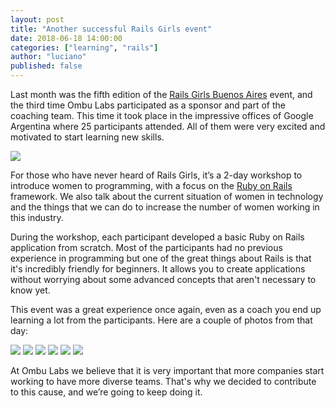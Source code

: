```yaml
---
layout: post
title: "Another successful Rails Girls event"
date: 2018-06-18 14:00:00
categories: ["learning", "rails"]
author: "luciano"
published: false
---
```


Last month was the fifth edition of the [Rails Girls Buenos Aires](http://railsgirls.com/buenosaires-en.html) event,  and the third time Ombu Labs participated as a sponsor and part of the coaching team. This time it took place in the impressive offices of Google Argentina where 25 participants attended. All of them were very excited and motivated to start learning new skills.

<!--more-->

<img src="/blog/assets/images/rails-girls/everybody.jpg">

For those who have never heard of Rails Girls, it’s a 2-day workshop to introduce women to programming, with a focus on the [Ruby on Rails](https://rubyonrails.org/) framework. We also talk about the current situation of women in technology and the things that we can do to increase the number of women working in this industry.

During the workshop, each participant developed a basic Ruby on Rails application from scratch. Most of the participants had no previous experience in programming but one of the great things about Rails is that it's incredibly friendly for beginners. It allows you to create applications without worrying about some advanced concepts that aren't necessary to know yet.

This event was a great experience once again, even as a coach you end up learning a lot from the participants. Here are a couple of photos from that day:

<img src="/blog/assets/images/rails-girls/group1.jpg">

<img src="/blog/assets/images/rails-girls/teaching.jpg">

<img src="/blog/assets/images/rails-girls/group2.jpg">

<img src="/blog/assets/images/rails-girls/mvc.jpg">

<img src="/blog/assets/images/rails-girls/group3.jpg">

<img src="/blog/assets/images/rails-girls/rails-landing.jpg">

At Ombu Labs we believe that it is very important that more companies start working to have more diverse teams. That's why we decided to contribute to this cause, and we’re going to keep doing it.
